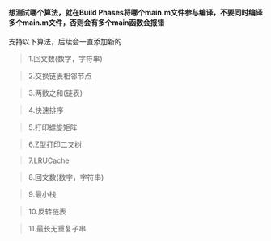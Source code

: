#### 想测试哪个算法，就在Build Phases将哪个main.m文件参与编译，不要同时编译多个main.m文件，否则会有多个main函数会报错

支持以下算法，后续会一直添加新的

> 1.回文数(数字，字符串)

> 2.交换链表相邻节点

> 3.两数之和(链表)

> 4.快速排序

> 5.打印螺旋矩阵

> 6.Z型打印二叉树

> 7.LRUCache

> 8.回文数(数字，字符串)

> 9.最小栈

> 10.反转链表

> 11.最长无重复子串




